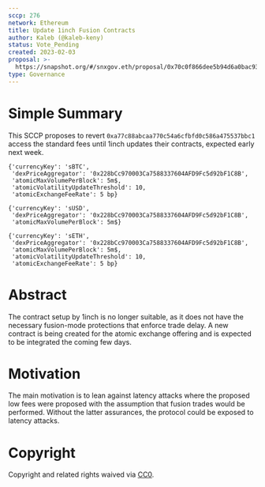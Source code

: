 ```yaml
---
sccp: 276
network: Ethereum
title: Update 1inch Fusion Contracts
author: Kaleb (@kaleb-keny)
status: Vote_Pending
created: 2023-02-03
proposal: >-
  https://snapshot.org/#/snxgov.eth/proposal/0x70c0f866dee5b94d6a0bac937e67bcd48c8f6a624ade3a0a06031750be10b2a2
type: Governance
---
```


# Simple Summary

This SCCP proposes to revert `0xa77c88abcaa770c54a6cfbfd0c586a475537bbc1` access the standard fees until 1inch updates their contracts, expected early next week.

```
{'currencyKey': 'sBTC',
 'dexPriceAggregator': '0x228bCc970003Ca7588337604AFD9Fc5d92bF1C8B',
 'atomicMaxVolumePerBlock': 5m$,
 'atomicVolatilityUpdateThreshold': 10,
 'atomicExchangeFeeRate': 5 bp}

{'currencyKey': 'sUSD',
 'dexPriceAggregator': '0x228bCc970003Ca7588337604AFD9Fc5d92bF1C8B',
 'atomicMaxVolumePerBlock': 5m$}

{'currencyKey': 'sETH',
 'dexPriceAggregator': '0x228bCc970003Ca7588337604AFD9Fc5d92bF1C8B',
 'atomicMaxVolumePerBlock': 5m$,
 'atomicVolatilityUpdateThreshold': 10,
 'atomicExchangeFeeRate': 5 bp}
```

# Abstract

The contract setup by 1inch is no longer suitable, as it does not have the necessary fusion-mode protections that enforce trade delay. A new contract is being created for the atomic exchange offering and is expected to be integrated the coming few days.

# Motivation

The main motivation is to lean against latency attacks where the proposed low fees were proposed with the assumption that fusion trades would be performed. Without the latter assurances, the protocol could be exposed to latency attacks.


# Copyright

Copyright and related rights waived via [CC0](https://creativecommons.org/publicdomain/zero/1.0/).
